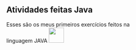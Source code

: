 ## Atividades feitas Java

Esses são os meus primeiros exercícios feitos na <br>
linguagem JAVA 
<img loading="lazy" src="https://cdn.jsdelivr.net/gh/devicons/devicon/icons/java/java-original.svg" width="40" height="40"/> 
